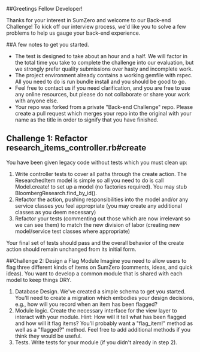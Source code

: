 ##Greetings Fellow Developer!

Thanks for your interest in SumZero and welcome to our Back-end Challenge! To kick off our interview process, we'd like you to solve a few problems to help us gauge your back-end experience.

##A few notes to get you started.

* The test is designed to take about an hour and a half. We will factor in the total time you take to complete the challenge into our evaluation, but we strongly prefer quality submissions over hasty and incomplete work.
* The project environment already contains a working gemfile with rspec. All you need to do is run bundle install and you should be good to go.
* Feel free to contact us if you need clarification, and you are free to use any online resources, but please do not collaborate or share your work with anyone else.
* Your repo was forked from a private "Back-end Challenge" repo. Please create a pull request which merges your repo into the original with your name as the title in order to signify that you have finished.

## Challenge 1: Refactor research_items_controller.rb#create
You have been given legacy code without tests which you must clean up:

1. Write controller tests to cover all paths through the create action. The ResearchedItem model is simple so all you need to do is call Model.create! to set up a model (no factories required). You may stub BloombergResearch.find_by_id().
2. Refactor the action, pushing responsibilities into the model and/or any service classes you feel appropriate (you may create any additional classes as you deem necessary)
3. Refactor your tests (commenting out those which are now irrelevant so we can see them) to match the new division of labor (creating new model/service test classes where appropriate)

Your final set of tests should pass and the overall behavior of the create action should remain unchanged from its initial form.

##Challenge 2: Design a Flag Module
Imagine you need to allow users to flag three different kinds of items on SumZero (comments, ideas, and quick ideas). You want to develop a common module that is shared with each model to keep things DRY.

1. Database Design. We've created a simple schema to get you started. You'll need to create a migration which embodies your design decisions, e.g., how will you record when an item has been flagged?
2. Module logic. Create the necessary interface for the view layer to interact with your module. Hint: How will it tell what has been flagged and how will it flag items? You'll probably want a "flag_item!" method as well as a "flagged?" method. Feel free to add additional methods if you think they would be useful.
3. Tests. Write tests for your module (if you didn't already in step 2).
